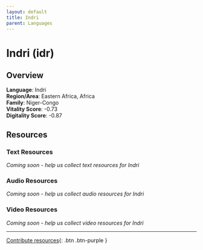 ```yaml
---
layout: default
title: Indri
parent: Languages
---
```


# Indri (idr)

## Overview

**Language**: Indri  
**Region/Area**: Eastern Africa, Africa  
**Family**: Niger-Congo  
**Vitality Score**: -0.73  
**Digitality Score**: -0.87  

## Resources

### Text Resources
*Coming soon - help us collect text resources for Indri*

### Audio Resources
*Coming soon - help us collect audio resources for Indri*

### Video Resources
*Coming soon - help us collect video resources for Indri*

---

[Contribute resources](https://fairtrain.github.io/){: .btn .btn-purple }

